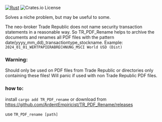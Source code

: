 [![Rust](https://github.com/ArdentEmpiricist/TR_PDF_Rename/actions/workflows/rust.yml/badge.svg)](https://github.com/ArdentEmpiricist/TR_PDF_Rename/actions/workflows/rust.yml)
![Crates.io License](https://img.shields.io/crates/l/tr_pdf_rename)

Solves a niche problem, but may be useful to some.

The neo-broker Trade Republic does not name security transaction statements in a reasonable way. So TR_PDF_Rename helps to archive the documents and renames all PDF files with the pattern date(yyyy_mm_dd)_transactiontype_stockname. Example: ```2024_01_01_WERTPAPIERABRECHNUNG_MSCI World USD (Dist)```

### Warning: 
Should only be used on PDF files from Trade Republic or directories only containing these files! Will panic if used with non Trade Republic PDF files.

### how to:
install ```cargo add TR_PDF_rename``` or download from https://github.com/ArdentEmpiricist/TR_PDF_Rename/releases

use ```TR_PDF_rename [path]```